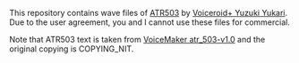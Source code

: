 This repository contains wave files of [ATR503](http://research.nii.ac.jp/src/ATR503.html) by [Voiceroid+ Yuzuki Yukari](http://www.ah-soft.com/voiceroid/yukari/index.html).
Due to the user agreement, you and I cannot use these files for commercial.

Note that ATR503 text is taken from [VoiceMaker atr\_503-v1.0](http://osdn.jp/projects/galateatalk/downloads/22207/atr_503_v1.0.tar.gz/) and the original copying is COPYING\_NIT.
